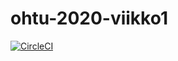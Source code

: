 # ohtu-2020-viikko1

[![CircleCI](https://circleci.com/gh/JFaarinen/ohtu-2020-viikko1.svg?style=svg)](https://circleci.com/gh/JFaarinen/ohtu-2020-viikko1)
